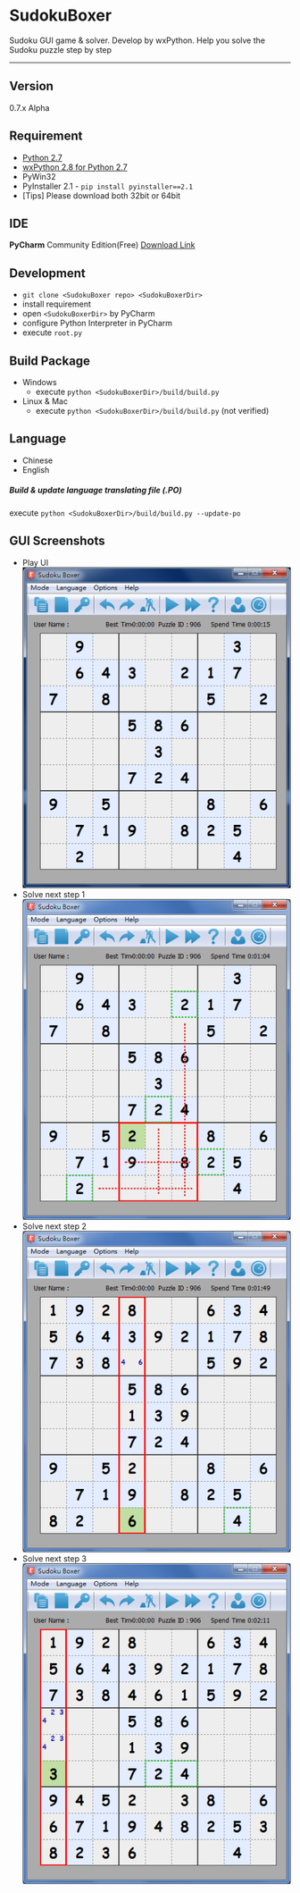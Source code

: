 SudokuBoxer
=======
Sudoku GUI game & solver. Develop by wxPython. Help you solve the Sudoku puzzle step by step

--------------

Version
--------------
0.7.x Alpha

Requirement
--------------
* [Python 2.7](https://www.python.org/download/releases/2.7)
* [wxPython 2.8 for Python 2.7](http://www.wxpython.org/download.php)
* PyWin32 
* PyInstaller 2.1 - `pip install pyinstaller==2.1`
* [Tips] Please download both 32bit or 64bit


IDE
--------------
**PyCharm** Community Edition(Free) [Download Link](http://www.jetbrains.com/pycharm/download/)


Development
--------------
* `git clone <SudokuBoxer repo> <SudokuBoxerDir>`
* install requirement
* open `<SudokuBoxerDir>` by PyCharm
* configure Python Interpreter in PyCharm
* execute `root.py`


Build Package
--------------
* Windows
  * execute `python <SudokuBoxerDir>/build/build.py`
* Linux & Mac
  * execute `python <SudokuBoxerDir>/build/build.py` (not verified)


Language
--------------
* Chinese
* English

##### Build & update language translating file (.PO)
 execute `python <SudokuBoxerDir>/build/build.py --update-po`


GUI Screenshots
--------------
* Play UI
![Alt text](https://raw.githubusercontent.com/Falldog/SudokuBoxer/master/.imgres/Screenshots_UI.png "Play UI")
* Solve next step 1
![Alt text](https://raw.githubusercontent.com/Falldog/SudokuBoxer/master/.imgres/Screenshots_Solve1.png "Solve next step")
* Solve next step 2
![Alt text](https://raw.githubusercontent.com/Falldog/SudokuBoxer/master/.imgres/Screenshots_Solve2.png "Solve next step")
* Solve next step 3
![Alt text](https://raw.githubusercontent.com/Falldog/SudokuBoxer/master/.imgres/Screenshots_Solve3.png "Solve next step")
